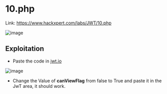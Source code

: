 # 10.php
Link: https://www.hackxpert.com/labs/JWT/10.php <br>

![image](https://user-images.githubusercontent.com/73820496/216946804-afb204d9-be91-4f2f-be57-de0f03432ec7.png)

## Exploitation
- Paste the code in [jwt.io](https://jwt.io/)<br>

![image](https://user-images.githubusercontent.com/73820496/216948656-9d8722e5-ce0c-47f0-ad0c-163b352b9641.png)
<br>

- Change the Value of <b> canViewFlag</b> from false to True and paste it in the JwT area, it should work.
